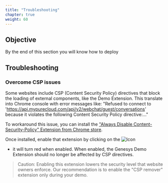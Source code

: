 ```yaml
---
title: "Troubleshooting"
chapter: true
weight: 60
---
```


## Objective

By the end of this section you will know how to deploy

## Troubleshooting

### Overcome CSP issues
Some websites include CSP (Content Security Policy) directives that block the loading of external components, like the Demo Extension.
This translate into Chrome console with error messages like:
"Refused to connect to 'https://api.mypurecloud.com/api/v2/webchat/guest/conversations' because it violates the following Content Security Policy directive:..." 

To workaround this issue, you can install the ["Always Disable Content-Security-Policy" Extension from Chrome store](https://chrome.google.com/webstore/detail/always-disable-content-se/ffelghdomoehpceihalcnbmnodohkibj).

Once installed, enable that extension by clicking on the ![Icon](/images/file_1632789316819_2021-09-28_10-34-44.png)
  - it will turn red when enabled. When enabled, the Genesys Demo Extension should no longer be affected by CSP directives.

>Caution: Enabling this extension lowers the security level that website owners enforce. Our recommendation is to enable the "CSP remover" extension only during your demo.
